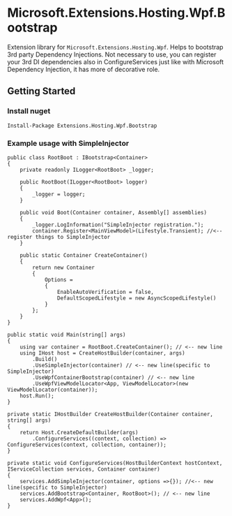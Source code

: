 # Microsoft.Extensions.Hosting.Wpf.Bootstrap
Extension library for `Microsoft.Extensions.Hosting.Wpf`. Helps to bootstrap 3rd party Dependency Injections.
Not necessary to use, you can register your 3rd DI dependencies also in ConfigureServices just like with Microsoft Dependency Injection, it has more of decorative role.

## Getting Started

### Install nuget
```Install-Package Extensions.Hosting.Wpf.Bootstrap```

### Example usage with SimpleInjector
```CSharp
public class RootBoot : IBootstrap<Container>
{
	private readonly ILogger<RootBoot> _logger;

	public RootBoot(ILogger<RootBoot> logger)
	{
		_logger = logger;
	}

	public void Boot(Container container, Assembly[] assemblies)
	{
		_logger.LogInformation("SimpleInjector registration.");
		container.Register<MainViewModel>(Lifestyle.Transient); //<-- register things to SimpleInjector
	}

	public static Container CreateContainer()
	{
		return new Container
		{
			Options =
			{
				EnableAutoVerification = false,
				DefaultScopedLifestyle = new AsyncScopedLifestyle()
			}
		};
	}
}
```

```CSharp
public static void Main(string[] args)
{
	using var container = RootBoot.CreateContainer(); // <-- new line
	using IHost host = CreateHostBuilder(container, args)
		.Build()
		.UseSimpleInjector(container) // <-- new line(specific to SimpleInjector)
		.UseWpfContainerBootstrap(container) // <-- new line
		.UseWpfViewModelLocator<App, ViewModelLocator>(new ViewModelLocator(container));
	host.Run();
}

private static IHostBuilder CreateHostBuilder(Container container, string[] args)
{
	return Host.CreateDefaultBuilder(args)
		.ConfigureServices((context, collection) => ConfigureServices(context, collection, container));
}

private static void ConfigureServices(HostBuilderContext hostContext, IServiceCollection services, Container container)
{
	services.AddSimpleInjector(container, options =>{}); //<-- new line(specific to SimpleInjector)
	services.AddBootstrap<Container, RootBoot>(); // <-- new line
	services.AddWpf<App>();
}
```
